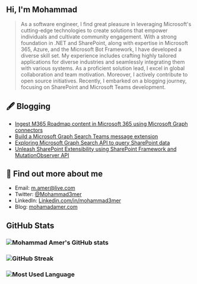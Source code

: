 ## Hi, I'm Mohammad
> As a software engineer, I find great pleasure in leveraging Microsoft's cutting-edge technologies to create solutions that empower individuals and cultivate community engagement. With a strong foundation in .NET and SharePoint, along with expertise in Microsoft 365, Azure, and the Microsoft Bot Framework, I have developed a diverse skill set. My experience includes crafting highly tailored applications for diverse industries and seamlessly integrating them with various systems. As a proficient solution lead, I excel in global collaboration and team motivation. Moreover, I actively contribute to open source initiatives. Recently, I embarked on a blogging journey, focusing on SharePoint and Microsoft Teams development.


## 🖋 Blogging

<!--START_SECTION:feed-->
* [Ingest M365 Roadmap content in Microsoft 365 using Microsoft Graph connectors](https://mohamadamer.com/posts/Ingest-M365-Roadmap-Content-in-Microsoft-365-Using-Microsoft-Graph-Connectors/;)
* [Build a Microsoft Graph Search Teams message extension](https://mohamadamer.com/posts/Microsoft-Graph-Search-Teams-message-extension/;)
* [Exploring Microsoft Graph Search API to query SharePoint data](https://mohamadamer.com/posts/Exploring-Microsoft-Graph-Search-API-to-query-SharePoint-data/;)
* [Unleash SharePoint Extensibility using SharePoint Framework and MutationObserver API](https://mohamadamer.com/posts/SP-Extensibility-Using-SPFx-and-MutationObserver/)
<!--END_SECTION:feed-->

## 👀 Find out more about me
- Email: m.amer@live.com
- Twitter: [@Mohammad3mer](https://twitter.com/Mohammad3mer)
- LinkedIn: [Linkedin.com/in/mohammad3mer](https://www.linkedin.com/in/mohammad3mer/)
- Blog: [mohamadamer.com](https://mohamadamer.com/)


## GitHub Stats
### ![Mohammad Amer's GitHub stats](https://github-readme-stats.vercel.app/api?username=mohammadamer)
### ![GitHub Streak](https://streak-stats.demolab.com?user=mohammadamer)
### ![Most Used Language](https://github-readme-stats.vercel.app/api/top-langs/?username=mohammadamer&include_all_commits=false&count_private=false&layout=compact)
